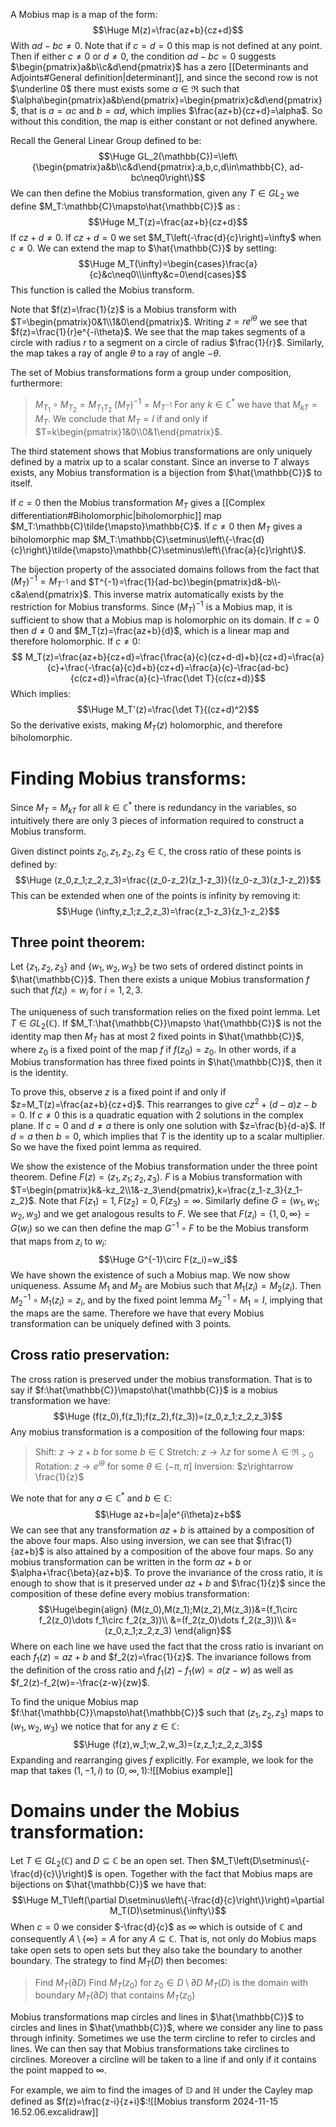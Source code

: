 A Mobius map is a map of the form:$$\Huge M(z)=\frac{az+b}{cz+d}$$With $ad-bc\neq0$. Note that if $c=d=0$ this map is not defined at any point. Then if either $c\neq0$ or $d\neq0$, the condition $ad-bc=0$ suggests $\begin{pmatrix}a&b\\c&d\end{pmatrix}$ has a zero [[Determinants and Adjoints#General definition|determinant]], and since the second row is not $\underline 0$ there must exists some $\alpha\in\Re$ such that $\alpha\begin{pmatrix}a&b\end{pmatrix}=\begin{pmatrix}c&d\end{pmatrix}$, that is $a=\alpha c$ and $b=\alpha d$, which implies $\frac{az+b}{cz+d}=\alpha$. So without this condition, the map is either constant or not defined anywhere.

Recall the General Linear Group defined to be:$$\Huge GL_2(\mathbb{C})=\left\{\begin{pmatrix}a&b\\c&d\end{pmatrix}:a,b,c,d\in\mathbb{C}, ad-bc\neq0\right\}$$We can then define the Mobius transformation, given any $T\in GL_2$ we define $M_T:\mathbb{C}\mapsto\hat{\mathbb{C}}$ as :$$\Huge M_T(z)=\frac{az+b}{cz+d}$$If $cz+d\neq0$. If $cz+d=0$ we set $M_T\left(-\frac{d}{c}\right)=\infty$ when $c\neq0$. We can extend the map to $\hat{\mathbb{C}}$ by setting:$$\Huge M_T(\infty)=\begin{cases}\frac{a}{c}&c\neq0\\\infty&c=0\end{cases}$$This function is called the Mobius transform.

Note that $f(z)=\frac{1}{z}$ is a Mobius transform with $T=\begin{pmatrix}0&1\\1&0\end{pmatrix}$. Writing $z=re^{i\theta}$ we see that $f(z)=\frac{1}{r}e^{-i\theta}$. We see that the map takes segments of a circle with radius $r$ to a segment on a circle of radius $\frac{1}{r}$. Similarly, the map takes a ray of angle $\theta$ to a ray of angle $-\theta$. 

The set of Mobius transformations form a group under composition, furthermore:
> $M_{T_1}\circ M_{T_2}=M_{T_1T_2}$
> $(M_T)^{-1}=M_{T^{-1}}$
> For any $k\in\mathbb{C}^*$ we have that $M_{kT}=M_T$. We conclude that $M_T=I$ if and only if $T=k\begin{pmatrix}1&0\\0&1\end{pmatrix}$.

The third statement shows that Mobius transformations are only uniquely defined by a matrix up to a scalar constant. Since an inverse to $T$ always exists, any Mobius transformation is a bijection from $\hat{\mathbb{C}}$ to itself. 

If $c=0$ then the Mobius transformation $M_T$ gives a [[Complex differentiation#Biholomorphic|biholomorphic]] map $M_T:\mathbb{C}\tilde{\mapsto}\mathbb{C}$. If $c\neq0$ then $M_T$ gives a biholomorphic map $M_T:\mathbb{C}\setminus\left\{-\frac{d}{c}\right\}\tilde{\mapsto}\mathbb{C}\setminus\left\{\frac{a}{c}\right\}$.

The bijection property of the associated domains follows from the fact that $(M_T)^{-1}=M_{T^{-1}}$ and $T^{-1}=\frac{1}{ad-bc}\begin{pmatrix}d&-b\\-c&a\end{pmatrix}$. This inverse matrix automatically exists by the restriction for Mobius transforms. Since $(M_T)^{-1}$ is a Mobius map, it is sufficient to show that a Mobius map is holomorphic on its domain. If $c=0$ then $d\neq0$ and $M_T(z)=\frac{az+b}{d}$, which is a linear map and therefore holomorphic. If $c\neq0$:$$ M_T(z)=\frac{az+b}{cz+d}=\frac{\frac{a}{c}(cz+d-d)+b}{cz+d}=\frac{a}{c}+\frac{-\frac{a}{c}d+b}{cz+d}=\frac{a}{c}-\frac{ad-bc}{c(cz+d)}=\frac{a}{c}-\frac{\det T}{c(cz+d)}$$Which implies:$$\Huge M_T'(z)=\frac{\det T}{(cz+d)^2}$$So the derivative exists, making $M_T(z)$ holomorphic, and therefore biholomorphic.

# Finding Mobius transforms:

Since $M_T=M_{kT}$ for all $k\in \mathbb{C}^*$ there is redundancy in the variables, so intuitively there are only $3$ pieces of information required to construct a Mobius transform.

Given distinct points $z_0,z_1,z_2,z_3\in\mathbb{C}$, the cross ratio of these points is defined by:$$\Huge (z_0,z_1;z_2,z_3)=\frac{(z_0-z_2)(z_1-z_3)}{(z_0-z_3)(z_1-z_2)}$$This can be extended when one of the points is infinity by removing it:$$\Huge (\infty,z_1;z_2,z_3)=\frac{z_1-z_3}{z_1-z_2}$$
## Three point theorem:
Let $\{z_1,z_2,z_3\}$ and $\{w_1,w_2,w_3\}$ be two sets of ordered distinct points in $\hat{\mathbb{C}}$. Then there exists a unique Mobius transformation $f$ such that $f(z_i)=w_i$ for $i=1,2,3$.

The uniqueness of such transformation relies on the fixed point lemma. Let $T\in GL_2(\mathbb{C})$. If $M_T:\hat{\mathbb{C}}\mapsto \hat{\mathbb{C}}$ is not the identity map then $M_T$ has at most $2$ fixed points in $\hat{\mathbb{C}}$, where $z_0$ is a fixed point of the map $f$ if $f(z_0)=z_0$. In other words, if a Mobius transformation has three fixed points in $\hat{\mathbb{C}}$, then it is the identity.

To prove this, observe $z$ is a fixed point if and only if $z=M_T(z)=\frac{az+b}{cz+d}$. This rearranges to give $cz^2+(d-a)z-b=0$. If $c\neq0$ this is a quadratic equation with $2$ solutions in the complex plane. If $c=0$ and $d\neq a$ there is only one solution with $z=\frac{b}{d-a}$. If $d=a$ then $b=0$, which implies that $T$ is the identity up to a scalar multiplier. So we have the fixed point lemma as required.

We show the existence of the Mobius transformation under the three point theorem. Define $F(z)=(z_1,z_1;z_2,z_3)$. $F$ is a Mobius transformation with $T=\begin{pmatrix}k&-kz_2\\1&-z_3\end{pmatrix},k=\frac{z_1-z_3}{z_1-z_2}$. Note that $F(z_1)=1,F(z_2)=0,F(z_3)=\infty$. Similarly define $G=(w_1,w_1;w_2,w_3)$ and we get analogous results to $F$. We see that $F(z_i)=\{1,0,\infty\}=G(w_i)$ so we can then define the map $G^{-1}\circ F$ to be the Mobius transform that maps from $z_i$ to $w_i$:$$\Huge G^{-1}\circ F(z_i)=w_i$$We have shown the existence of such a Mobius map. We now show uniqueness. Assume $M_1$ and $M_2$ are Mobius such that $M_1(z_i)=M_2(z_i)$. Then $M_2^{-1}\circ M_1(z_i)=z_i$, and by the fixed point lemma $M_2^{-1}\circ M_1=I$, implying that the maps are the same. Therefore we have that every Mobius transformation can be uniquely defined with $3$ points.

## Cross ratio preservation:
The cross ration is preserved under the mobius transformation. That is to say if $f:\hat{\mathbb{C}}\mapsto\hat{\mathbb{C}}$ is a mobius transformation we have:$$\Huge (f(z_0),f(z_1);f(z_2),f(z_3))=(z_0,z_1;z_2,z_3)$$
Any mobius transformation is a composition of the following four maps:
> Shift: $z\rightarrow z+b$ for some $b\in\mathbb{C}$
> Stretch: $z\rightarrow\lambda z$ for some $\lambda\in\Re_{>0}$
> Rotation: $z\rightarrow e^{i\theta}$ for some $\theta\in(-\pi,\pi]$
> Inversion: $z\rightarrow \frac{1}{z}$

We note that for any $a\in\mathbb{C}^*$ and $b\in\mathbb{C}$:$$\Huge az+b=|a|e^{i\theta}z+b$$We can see that any transformation $az+b$ is attained by a composition of the above four maps. Also using inversion, we can see that $\frac{1}{az+b}$ is also attained by a composition of the above four maps. So any mobius transformation can be written in the form $az+b$ or $\alpha+\frac{\beta}{az+b}$. To prove the invariance of the cross ratio, it is enough to show that is it preserved under $az+b$ and $\frac{1}{z}$  since the composition of these define every mobius transformation:$$\Huge\begin{align} 
(M(z_0),M(z_1);M(z_2),M(z_3))&=(f_1\circ f_2(z_0)\dots f_1\circ f_2(z_3))\\
&=(f_2(z_0)\dots f_2(z_3))\\
&=(z_0,z_1;z_2,z_3)
\end{align}$$Where on each line we have used the fact that the cross ratio is invariant on each $f_1(z)=az+b$ and $f_2(z)=\frac{1}{z}$. The invariance follows from the definition of the cross ratio and $f_1(z)-f_1(w)=a(z-w)$ as well as $f_2(z)-f_2(w)=-\frac{z-w}{zw}$. 

To find the unique Mobius map $f:\hat{\mathbb{C}}\mapsto\hat{\mathbb{C}}$ such that $(z_1,z_2,z_3)$ maps to $(w_1,w_2,w_3)$ we notice that for any $z\in\mathbb{C}$:$$\Huge (f(z),w_1;w_2,w_3)=(z,z_1;z_2,z_3)$$Expanding and rearranging gives $f$ explicitly. For example, we look for the map that takes $(1,-1,i)$ to $(0,\infty,1)$:![[Mobius example]]
# Domains under the Mobius transformation:

Let $T\in GL_2(\mathbb{C})$ and $D\subseteq\mathbb{C}$ be an open set. Then $M_T\left(D\setminus\{-\frac{d}{c}\}\right)$ is open. Together with the fact that Mobius maps are bijections on $\hat{\mathbb{C}}$ we have that:$$\Huge M_T\left(\partial D\setminus\left\{-\frac{d}{c}\right\}\right)=\partial M_T(D)\setminus\{\infty\}$$When $c=0$ we consider $-\frac{d}{c}$ as $\infty$ which is outside of $\mathbb{C}$ and consequently $A\setminus\{\infty\}=A$ for any $A\subseteq\mathbb{C}$. That is, not only do Mobius maps take open sets to open sets but they also take the boundary to another boundary. The strategy to find $M_T(D)$ then becomes:
> Find $M_T(\partial D)$
> Find $M_T(z_0)$ for $z_0\in D\setminus\partial D$
> $M_T(D)$ is the domain with boundary $M_T(\partial D)$ that contains $M_T(z_0)$

Mobius transformations map circles and lines in $\hat{\mathbb{C}}$ to circles and lines in $\hat{\mathbb{C}}$, where we consider any line to pass through infinity. Sometimes we use the term circline to refer to circles and lines. We can then say that Mobius transformations take circlines to circlines. Moreover a circline will be taken to a line if and only if it contains the point mapped to $\infty$.

For example, we aim to find the images of $\mathbb{D}$ and $\mathbb{H}$ under the Cayley map defined as $f(z)=\frac{z-i}{z+i}$:![[Mobius transform 2024-11-15 16.52.06.excalidraw]]